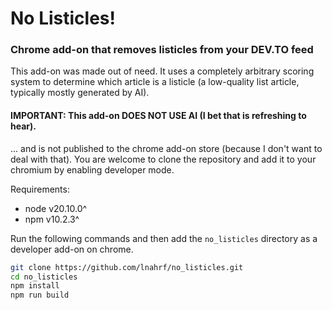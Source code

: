 # No Listicles!
### Chrome add-on that removes listicles from your DEV.TO feed

This add-on was made out of need. It uses a completely arbitrary scoring system to determine which article is a listicle (a low-quality list article, typically mostly generated by AI).

#### IMPORTANT: This add-on DOES NOT USE AI (I bet that is refreshing to hear).

... and is not published to the chrome add-on store (because I don't want to deal with that). You are welcome to clone the repository and add it to your chromium by enabling developer mode.

Requirements:
- node v20.10.0^
- npm v10.2.3^

Run the following commands and then add the `no_listicles` directory as a developer add-on on chrome.

```bash
git clone https://github.com/lnahrf/no_listicles.git
cd no_listicles
npm install
npm run build
```
